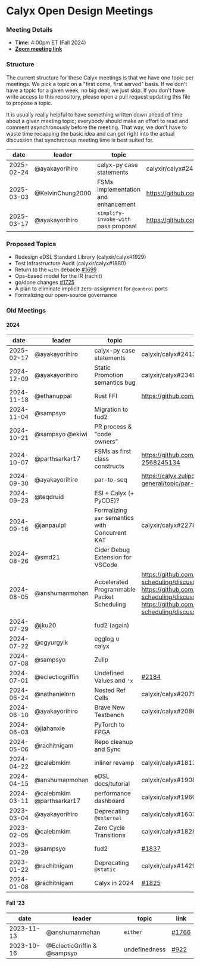 Calyx Open Design Meetings
=================================

### Meeting Details

- **Time**: 4:00pm ET (Fall 2024)
- [**Zoom meeting link**](https://cornell.zoom.us/j/91029135563?pwd=YlArTmN6MVRlYmc2aHVRclI5cnRXUT09)

### Structure

The current structure for these Calyx meetings is that we have one topic per meetings. We pick a topic on a "first come, first served" basis. If we don't have a topic for a given week, no big deal; we just skip. If you don't have write access to this repository, please open a pull request updating this file to propose a topic.

It is usually really helpful to have something written down ahead of time about a given meeting topic; everybody should make an effort to read and comment asynchronously before the meeting. That way, we don't have to waste time recapping the basic idea and can get right into the actual discussion that synchronous meeting time is best suited for.

| date       | leader                      | topic            | link      |
|------------|-----------------------------|------------------|-----------|
| 2025-02-24 | @ayakayorihiro | calyx-py case statements | calyxir/calyx#2413 |
| 2025-03-03 | @KelvinChung2000 | FSMs implementation and enhancement | https://github.com/calyxir/calyx/pull/2394 |
| 2025-03-17 | @ayakayorihiro | `simplify-invoke-with` pass proposal | https://github.com/calyxir/calyx/pull/2429 | 

[#1837]: https://github.com/orgs/calyxir/discussions/1837
[#1825]: https://github.com/orgs/calyxir/discussions/1825

### Proposed Topics

* Redesign eDSL Standard Library (calyxir/calyx#1929)
* Test Infrastructure Audit (calyxir/calyx#1880)
* Return to the `with` debacle [#1699][]
* Ops-based model for the IR (rachit)
* go/done changes [#1725][] 
* A plan to eliminate implicit zero-assignment for `@control` ports
* Formalizing our open-source governance


### Old Meetings

#### 2024
| date       | leader                      | topic            | link      |
|------------|-----------------------------|------------------|-----------|
| 2025-02-17 | @ayakayorihiro | calyx-py case statements | calyxir/calyx#2413 |
| 2024-12-09 | @ayakayorihiro | Static Promotion semantics bug | calyxir/calyx#2349 |
| 2024-11-18 | @ethanuppal | Rust FFI | https://github.com/calyxir/calyx/pull/2181 |
| 2024-11-04 | @sampsyo | Migration to fud2 | |
| 2024-10-21 | @sampsyo @ekiwi | PR process & "code owners" | |
| 2024-10-07 | @parthsarkar17 | FSMs as first class constructs | https://github.com/calyxir/calyx/issues/2297#issue-2568245134 |
| 2024-09-30 | @ayakayorihiro | par-to-seq | https://calyx.zulipchat.com/#narrow/stream/423433-general/topic/par-to-seq/near/470032666 |
| 2024-09-23 | @teqdruid | ESI + Calyx (+ PyCDE)? | |
| 2024-09-16 | @janpaulpl | Formalizing `par` semantics with Concurrent KAT | calyxir/calyx#2278 |
| 2024-08-26 | @smd21 | Cider Debug Extension for VSCode | |
| 2024-08-05 | @anshumanmohan | Accelerated Programmable Packet Scheduling | https://github.com/cucapra/packet-scheduling/discussions/3, https://github.com/cucapra/packet-scheduling/discussions/13, https://github.com/cucapra/packet-scheduling/discussions/38 |
| 2024-07-29 | @jku20 | fud2 (again) | |
| 2024-07-22 | @cgyurgyik | egglog $\cup$ calyx | |
| 2024-07-08 | @sampsyo | Zulip | |
| 2024-07-01 | @eclecticgriffin | Undefined Values and `'x` | [#2184](https://github.com/calyxir/calyx/issues/2184) |
| 2024-06-24 | @nathanielnrn | Nested Ref Cells | calyxir/calyx#2079 |
| 2024-06-10 | @ayakayorihiro | Brave New Testbench | calyxir/calyx#2086 |
| 2024-06-03 | @jiahanxie | PyTorch to FPGA | |
| 2024-05-06 | @rachitnigam | Repo cleanup and Sync | |
| 2024-04-22 | @calebmkim | inliner revamp | calyxir/calyx#1813 |
| 2024-04-15 | @anshumanmohan | eDSL docs/tutorial | calyxir/calyx#1908 |
| 2024-03-11 | @calebmkim @parthsarkar17 | performance dashboard | calyxir/calyx#1960 |
| 2023-03-04 | @ayakayorihiro | Deprecating `@external` | calyxir/calyx#1603 |
| 2023-02-05 | @calebmkim | Zero Cycle Transitions | calyxir/calyx#1828 |
| 2023-01-29 | @sampsyo | fud2 | [#1837][] |
| 2023-01-22 | @rachitnigam | Deprecating `@static` | calyxir/calyx#1429 |
| 2024-01-08 | @rachitnigam | Calyx in 2024 | [#1825][] |

#### Fall '23 
| date       | leader                      | topic            | link      |
|------------|-----------------------------|------------------|-----------|
| 2023-11-13 | @anshumanmohan              | `either`         | [#1766][] |
| 2023-10-16 | @EclecticGriffin & @sampsyo | undefinedness    | [#922][]  |


[#922]: https://github.com/cucapra/calyx/discussions/922#discussioncomment-7273533
[#1725]: https://github.com/cucapra/calyx/issues/1725
[#1699]: https://github.com/cucapra/calyx/issues/1699
[#1766]: https://github.com/cucapra/calyx/issues/1766
